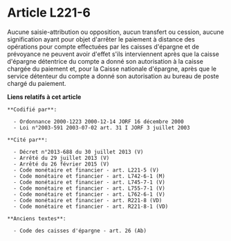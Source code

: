 # Article L221-6

Aucune saisie-attribution ou opposition, aucun transfert ou cession, aucune signification ayant pour objet d'arrêter le
paiement à distance des opérations pour compte effectuées par les caisses d'épargne et de prévoyance ne peuvent avoir d'effet
s'ils interviennent après que la caisse d'épargne détentrice du compte a donné son autorisation à la caisse chargée du
paiement et, pour la Caisse nationale d'épargne, après que le service détenteur du compte a donné son autorisation au bureau
de poste chargé du paiement.

**Liens relatifs à cet article**

	**Codifié par**:

	  - Ordonnance 2000-1223 2000-12-14 JORF 16 décembre 2000
	  - Loi n°2003-591 2003-07-02 art. 31 I JORF 3 juillet 2003

	**Cité par**:

	  - Décret n°2013-688 du 30 juillet 2013 (V)
	  - Arrêté du 29 juillet 2013 (V)
	  - Arrêté du 26 février 2015 (V)
	  - Code monétaire et financier - art. L221-5 (V)
	  - Code monétaire et financier - art. L742-6-1 (M)
	  - Code monétaire et financier - art. L745-7-1 (V)
	  - Code monétaire et financier - art. L755-7-1 (V)
	  - Code monétaire et financier - art. L762-6-1 (V)
	  - Code monétaire et financier - art. R221-8 (VD)
	  - Code monétaire et financier - art. R221-8-1 (VD)

	**Anciens textes**:

	  - Code des caisses d'épargne - art. 26 (Ab)

